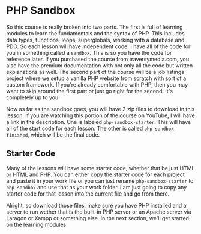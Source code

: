 # PHP Sandbox

So this course is really broken into two parts. The first is full of learning modules to learn the fundamentals and the syntax of PHP. This includes data types, functions, loops, superglobals, working with a database and PDO. So each lesson will have independent code. I have all of the code for you in something called a `sandbox`. This is so you have the code for reference later. If you purchased the course from traversymedia.com, you also have the premium documentation with not only all the code but written explanations as well. The second part of the course will be a job listings project where we setup a vanilla PHP website from scratch with sort of a custom framework. If you're already comfortable with PHP, then you may want to skip around the first part or just go right for the second. It's completely up to you.

Now as far as the sandbox goes, you will have 2 zip files to download in this lesson. If you are watching this portion of the course on YouTube, I will have a link in the description. One is labeled `php-sandbox-starter`. This will have all of the start code for each lesson. The other is called `php-sandbox-finished`, which will be the final code.

## Starter Code

Many of the lessons will have some starter code, whether that be just HTML or HTML and PHP. You can either copy the starter code for each project and paste it in your work file or you can just rename `php-sandbox-starter` to `php-sandbox` and use that as your work folder. I am just going to copy any starter code for that lesson into the current file and go from there.

Alright, so download those files, make sure you have PHP installed and a server to run wether that is the built-in PHP server or an Apache server via Laragon or Xampp or something else. In the next section, we'll get started on the learning modules.


